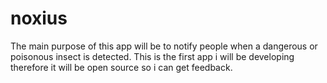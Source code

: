 # noxius
The main purpose of this app will be to notify people when a dangerous or poisonous insect is detected. This is the first app i will be developing therefore it will be open source so i can get feedback.

